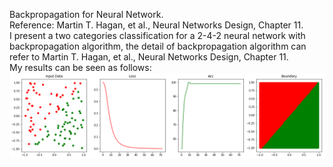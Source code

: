 Backpropagation for Neural Network.  
Reference: Martin T. Hagan, et al., Neural Networks Design, Chapter 11.  
I present a two categories classification for a 2-4-2 neural network with backpropagation algorithm, the detail of backpropagation algorithm can refer to Martin T. Hagan, et al., Neural Networks Design, Chapter 11.  
My results can be seen as follows:    
![result](./results/result_Backpropagation_for_neural_network.png)